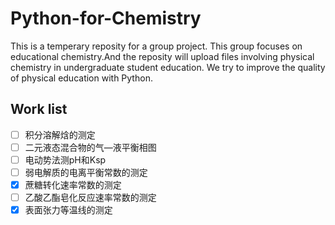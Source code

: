 # Python-for-Chemistry
This is a temperary reposity for a group project.
This group focuses on educational chemistry.And the reposity will upload files involving physical chemistry in undergraduate student education. We try to improve the quality of physical education with Python.
## Work list
* [ ] 积分溶解焓的测定
* [ ] 二元液态混合物的气—液平衡相图
* [ ] 电动势法测pH和Ksp
* [ ] 弱电解质的电离平衡常数的测定
* [X] 蔗糖转化速率常数的测定
* [ ] 乙酸乙酯皂化反应速率常数的测定
* [X] 表面张力等温线的测定
